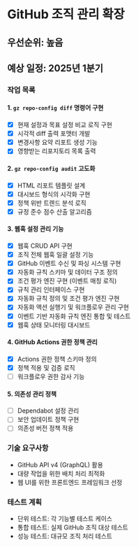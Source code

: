 # GitHub 조직 관리 확장

## 우선순위: 높음
## 예상 일정: 2025년 1분기

### 작업 목록

#### 1. `gz repo-config diff` 명령어 구현
- [x] 현재 설정과 목표 설정 비교 로직 구현
- [x] 시각적 diff 출력 포맷터 개발
- [x] 변경사항 요약 리포트 생성 기능
- [x] 영향받는 리포지토리 목록 출력

#### 2. `gz repo-config audit` 고도화
- [x] HTML 리포트 템플릿 설계
- [x] 대시보드 형식의 시각화 구현
- [x] 정책 위반 트렌드 분석 로직
- [x] 규정 준수 점수 산출 알고리즘

#### 3. 웹훅 설정 관리 기능
- [x] 웹훅 CRUD API 구현
- [x] 조직 전체 웹훅 일괄 설정 기능
- [x] GitHub 이벤트 수신 및 파싱 시스템 구현
- [x] 자동화 규칙 스키마 및 데이터 구조 정의
- [x] 조건 평가 엔진 구현 (이벤트 매칭 로직)
- [x] 규칙 관리 인터페이스 구현
- [x] 자동화 규칙 정의 및 조건 평가 엔진 구현
- [x] 자동화 액션 실행기 및 워크플로우 관리 구현
- [x] 이벤트 기반 자동화 규칙 엔진 통합 및 테스트
- [x] 웹훅 상태 모니터링 대시보드

#### 4. GitHub Actions 권한 정책 관리
- [x] Actions 권한 정책 스키마 정의
- [x] 정책 적용 및 검증 로직
- [ ] 워크플로우 권한 감사 기능

#### 5. 의존성 관리 정책
- [ ] Dependabot 설정 관리
- [ ] 보안 업데이트 정책 구현
- [ ] 의존성 버전 정책 적용

### 기술 요구사항
- GitHub API v4 (GraphQL) 활용
- 대량 작업을 위한 배치 처리 최적화
- 웹 UI를 위한 프론트엔드 프레임워크 선정

### 테스트 계획
- 단위 테스트: 각 기능별 테스트 케이스
- 통합 테스트: 실제 GitHub 조직 대상 테스트
- 성능 테스트: 대규모 조직 처리 테스트